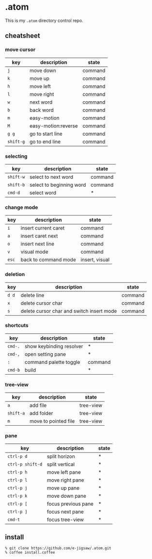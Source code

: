 # .atom

This is my `.atom` directory control repo.

## cheatsheet

### move cursor

key | description | state
--- | ----------- | -----
`j` | move down   | command
`k` | move up     | command
`h` | move left   | command
`l` | move right  | command
`w` | next word   | command
`b` | back word   | command
`m` | easy-motion | command
`M` | easy-motion:reverse | command
`g g`     | go to start line | command
`shift-g` | go to end line   | command

### selecting

key       | description         | state
--------- | ------------------- | -------
`shift-w` | select to next word | command
`shift-b` | select to beginning word | command
`cmd-d`   | select word | *

### change mode

key | description          | state
--- | -------------------- | ---
`i` | insert current caret | command
`a` | insert caret next    | command
`o` | insert next line     | command
`v` | visual mode | command
`esc` | back to command mode | insert, visual

### deletion

key | description          | state
--- | -------------------- | ---
`d d` | delete line        | command
`x` | delete cursor char   | command
`s` | delete cursor char and switch insert mode | command

### shortcuts

key     | description              | state
------- | ------------------------ | ---
`cmd-.` | show keybinding resolver | *
`cmd-,` | open setting pane        | *
`:`     | command palette toggle   | command
`cmd-b` | build                    | *

### tree-view

key | description          | state
--- | -------------------- | ---
`a` | add file             | tree-view
`shift-a` | add folder     | tree-view
`m` | move to pointed file | tree-view

### pane

key              | description         | state
---------------- | ------------------- | ---
`ctrl-p d`       | split horizon       | *
`ctrl-p shift-d` | split vertical      | *
`ctrl-p h`       | move left pane      | *
`ctrl-p l`       | move right pane     | *
`ctrl-p j`       | move up pane        | *
`ctrl-p k`       | move down pane      | *
`ctrl-p [`       | focus previous pane | *
`ctrl-p ]`       | focus next pane     | *
`cmd-t`          | focus tree-view     | *

## install

```
% git clone https://github.com/e-jigsaw/.atom.git
% coffee install.coffee
```
